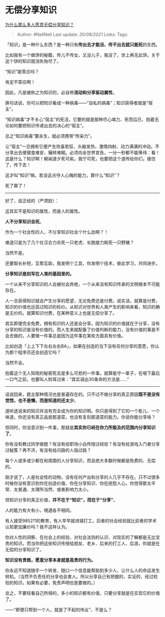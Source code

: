 # 无偿分享知识
[为什么那么多人愿意无偿分享知识？](https://www.zhihu.com/question/22624255/answer/1726492576)

> Author: #NellNell 
Last update: *20/08/2021* 
Links:
Tags: 

「知识」是一种什么东西？是一种只有**传出去才能活、传不出去就只能死**的东西。

比如我有一个做饼的秘籍，传儿不传女，又没儿子，我没了，世上再无此饼。关于这个饼的知识就消失殆尽了。

“知识”能答应吗？

肯定不答应啊！

因此，凡是被称之为知识的，必自带**流动和分享驱动属性**。

换句话说，你可以把知识看成一种病毒——“自私的病毒”；知识获得者就是“宿主”。

“知识病毒”才不关心“宿主”的死活，它要的就是那种尽心竭力、死而后已、抱着无论如何要把知识传递出去的决心的“宿主”。

总之“知识病毒”要永生，就必须携带“传染力”。

让“宿主”一旦拥有它便产生欣喜若狂、头脑发热、激情四射、动力满满的冲动。不分享出去便寝食难安、辗转难眠。必须向全世界宣告，一分一秒都不能等待：看！这是什么？知识啊！朝闻道夕死可矣。我宁可死，也要把这个道传给你们。接住了，传下去！

这才叫“知识”嘛。若没这点夺人心魄的能力，算什么“知识”？

死了算了！

---

好了，说正经的（严肃脸）：

这其实不是知识的属性，而是人的属性。

**人不分享知识会死**。

作为一个社会性的人，不分享知识社会个什么劲啊？！

难道只是为了几个壮汉合力杀死一只老虎、长跑接力耗死一只野猪？

当然不是。

还要取长补短，互帮互助，我发明个工具，你发明个技术，彼此学习，共同进步。

**分享知识是刻写在人类的基因里的。**

一个从来不分享知识的人会被社会弃绝，一个从来没有知识传承的文明根本不可能存在。

人一旦获得知识就会产生分享的愿望，无论免费还是付费。说实话，就算是付费，知识的价值也远高过知识的标价。从知识对世界和人类产生的影响来看，知识的确是无价的。就算知识付费，在某种意义上也是无偿分享了。

其实即便完全免费，拥有知识的人还是会分享。因为知识的价值就在于分享，没有分享的知识是没有价值的。而人生来就配备了价值判断的能力，没有价值的事是不会去做的，人要做一件事总是因为这件事在某些方面具有价值。

比如创造「上上下下左右左右BA」，如果在创造的当下没有任何分享的意愿，你认为那个程序员还会创造它吗？

当然不会。

抱着这个无人知晓的秘密死去是多么可悲的一件事。就算能守一辈子，在咽下最后一口气之前，也要叫人附耳过来：“其实调出30条命的方法是……”

---

话说回来，题主那种情况也是普遍存在的。只不过不做分享的真正原因**既不是没有觉悟，也不是懒，而是知道的还太少**。

道听途说来的知识并没有完全成为你的知识啊。你只是得到了它的一个影儿、一个味道，你还没有真正品尝那道菜，也没有复刻那道菜的能力。你说你能分享啥？

但同时，你没意识到一件事，那就是**其实你已经在你力所能及的范围内分享知识了**。

你有没有教过同学做题？有没有给职场小白传授过经验？有没有给游戏入门者分享过秘笈？再不济，有没有给问路的人指过路？

每个人或多或少都在和周围的人分享知识，而且绝大多数时候都是免费的、无偿的。

刚才说了，人是社会性的动物，没有任何产出和分享的人几乎不存在。只不过很多时候你没有意识到你在创造价值、你在分享知识、你在抚慰人心。你觉得那太平常、太普通、太理所当然、或者影响力太小。

但知识分享的真正价值，**并不在于“知识”，而在于“分享”**。

人的能力有大有小，境遇各不相同。

有人接受985211的教育，有人早早就进城打工，后者的社会经验就比前者的学术认知更加廉价吗？我不这样认为。

你对人性的洞察、在社会上的经验、对社会法则的认识、对现实的了解都是无比宝贵的知识。而当你把这些知识传授给朋友、老乡、后来的打工人、后浪，你就是在无偿的分享知识了。

**知识没有贵贱，愿意分享本身就是高贵的行为。**

你永远不知道随手一个转发、随口一个信息能帮助到多少人、让什么人的命运发生转机。（当然不负责任的分享也会害人。所以分享自己有把握的、实证的、经过检验的知识。如果有必要，免责声明也是要做的。）

总之，不要轻看自己所得的，多小的知识都有价值，只要分享就是在实现它的价值了。

——“即便只帮到一个人，就是了不起的伟业”，不是么？